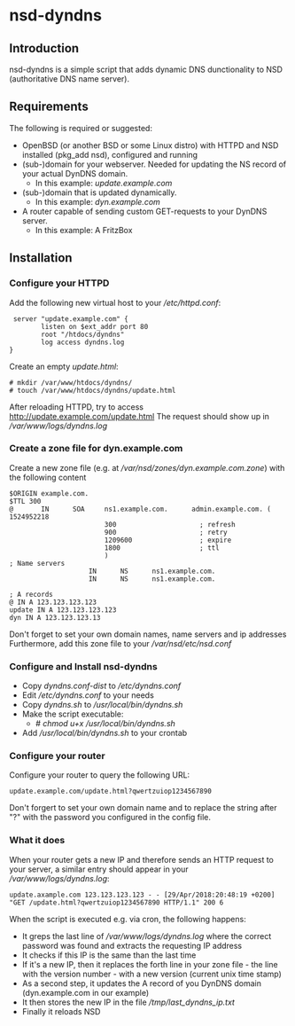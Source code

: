 # nsd-dyndns

## Introduction

nsd-dyndns is a simple script that adds dynamic DNS dunctionality to NSD (authoritative DNS name server).

## Requirements

The following is required or suggested:

  * OpenBSD (or another BSD or some Linux distro) with HTTPD and NSD installed (pkg_add nsd), configured and running
  * (sub-)domain for your webserver. Needed for updating the NS record of your actual DynDNS domain.
    * In this example: _update.example.com_
  * (sub-)domain that is updated dynamically. 
    * In this example: _dyn.example.com_
  * A router capable of sending custom GET-requests to your DynDNS server.
    * In this example: A FritzBox
 
 ## Installation
 
 ### Configure your HTTPD
 
 Add the following new virtual host to your _/etc/httpd.conf_:
 
```
 server "update.example.com" {
        listen on $ext_addr port 80
        root "/htdocs/dyndns"
        log access dyndns.log
}
```
 
Create an empty _update.html_:
 
```
# mkdir /var/www/htdocs/dyndns/
# touch /var/www/htdocs/dyndns/update.html
```

After reloading HTTPD, try to access http://update.example.com/update.html
The request should show up in _/var/www/logs/dyndns.log_

### Create a zone file for dyn.example.com

Create a new zone file (e.g. at _/var/nsd/zones/dyn.example.com.zone_) with the following content

```
$ORIGIN example.com.
$TTL 300
@       IN      SOA     ns1.example.com.      admin.example.com. (
1524952218
                        300                     ; refresh
                        900                     ; retry
                        1209600                 ; expire
                        1800                    ; ttl
                        )
; Name servers
                    IN      NS      ns1.example.com.
                    IN      NS      ns1.example.com.

; A records
@ IN A 123.123.123.123
update IN A 123.123.123.123
dyn IN A 123.123.123.13
```

Don't forget to set your own domain names, name servers and ip addresses
Furthermore, add this zone file to your _/var/nsd/etc/nsd.conf_

### Configure and Install nsd-dyndns

  * Copy _dyndns.conf-dist_ to _/etc/dyndns.conf_
  * Edit _/etc/dyndns.conf_ to your needs
  * Copy _dyndns.sh_ to _/usr/local/bin/dyndns.sh_
  * Make the script executable:
    * _# chmod u+x /usr/local/bin/dyndns.sh_
  * Add _/usr/local/bin/dyndns.sh_ to your crontab

### Configure your router

Configure your router to query the following URL:

```
update.example.com/update.html?qwertzuiop1234567890
```

Don't forgert to set your own domain name and to replace the string after "?" with the password you configured in the config file.

### What it does

When your router gets a new IP and therefore sends an HTTP request to your server, a similar entry should appear in your _/var/www/logs/dyndns.log_:

```
update.axample.com 123.123.123.123 - - [29/Apr/2018:20:48:19 +0200] "GET /update.html?qwertzuiop1234567890 HTTP/1.1" 200 6
```

When the script is executed e.g. via cron, the following happens:
  * It greps the last line of _/var/www/logs/dyndns.log_ where the correct password was found and extracts the requesting IP address
  * It checks if this IP is the same than the last time
  * If it's a new IP, then it replaces the forth line in your zone file - the line with the version number - with a new version (current unix time stamp)
  * As a second step, it updates the A record of you DynDNS domain (dyn.example.com in our example)
  * It then stores the new IP in the file _/tmp/last_dyndns_ip.txt_
  * Finally it reloads NSD

